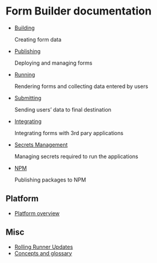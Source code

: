 # Form Builder documentation

- [Building](building/building.md)

  Creating form data

- [Publishing](publishing/publishing.md)

  Deploying and managing forms

- [Running](running/running.md)

  Rendering forms and collecting data entered by users

- [Submitting](submitting/submitting.md)

  Sending users’ data to final destination

- [Integrating](integrating/integrating.md)

  Integrating forms with 3rd pary applications

- [Secrets Management](secrets/secrets.md)

  Managing secrets required to run the applications

- [NPM](npm/npm.md)

  Publishing packages to NPM

## Platform

- [Platform overview](platform/platform.md)

## Misc

- [Rolling Runner Updates](form_updates.md)
- [Concepts and glossary](glossary.md)
